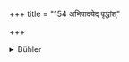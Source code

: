 +++
title = "154 अभिवादयेद् वृद्धांश्"

+++

<details><summary>Bühler</summary>

154	Let him reverentially salute venerable men (who visit him), give them his own seat, let him sit near them with joined hands and, when they leave, (accompany them), walking behind them.
</details>
